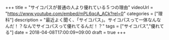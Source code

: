 +++
title =  "サイコパスが普通の人より優れている５つの理由"
videoUrl = "https://www.youtube.com/embed/mPL6qcA_ACk?rel=0"
categories = ["理科"]
description = "最近よく聞く、「サイコパス」。サイコパスって一体なんなんだ！？なんでサイコパスって優れてるんだ！？"
tags = ["サイコパス","優れてる"]
date = 2018-04-08T17:00:09+09:00
draft = true
+++

